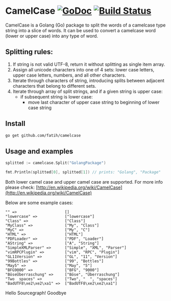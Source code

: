 # CamelCase [![GoDoc](http://img.shields.io/badge/go-documentation-blue.svg?style=flat-square)](http://godoc.org/github.com/fatih/camelcase) [![Build Status](http://img.shields.io/travis/fatih/camelcase.svg?style=flat-square)](https://travis-ci.org/fatih/camelcase)

CamelCase is a Golang (Go) package to split the words of a camelcase type
string into a slice of words. It can be used to convert a camelcase word (lower
or upper case) into any type of word.

## Splitting rules:

1. If string is not valid UTF-8, return it without splitting as
   single item array.
2. Assign all unicode characters into one of 4 sets: lower case
   letters, upper case letters, numbers, and all other characters.
3. Iterate through characters of string, introducing splits
   between adjacent characters that belong to different sets.
4. Iterate through array of split strings, and if a given string
   is upper case:
   * if subsequent string is lower case:
     * move last character of upper case string to beginning of
       lower case string

## Install

```bash
go get github.com/fatih/camelcase
```

## Usage and examples

```go
splitted := camelcase.Split("GolangPackage")

fmt.Println(splitted[0], splitted[1]) // prints: "Golang", "Package"
```

Both lower camel case and upper camel case are supported. For more info please
check: [http://en.wikipedia.org/wiki/CamelCase](http://en.wikipedia.org/wiki/CamelCase)

Below are some example cases:

```
"" =>                     []
"lowercase" =>            ["lowercase"]
"Class" =>                ["Class"]
"MyClass" =>              ["My", "Class"]
"MyC" =>                  ["My", "C"]
"HTML" =>                 ["HTML"]
"PDFLoader" =>            ["PDF", "Loader"]
"AString" =>              ["A", "String"]
"SimpleXMLParser" =>      ["Simple", "XML", "Parser"]
"vimRPCPlugin" =>         ["vim", "RPC", "Plugin"]
"GL11Version" =>          ["GL", "11", "Version"]
"99Bottles" =>            ["99", "Bottles"]
"May5" =>                 ["May", "5"]
"BFG9000" =>              ["BFG", "9000"]
"BöseÜberraschung" =>     ["Böse", "Überraschung"]
"Two  spaces" =>          ["Two", "  ", "spaces"]
"BadUTF8\xe2\xe2\xa1" =>  ["BadUTF8\xe2\xe2\xa1"]
```
Hello Sourcegraph!
Goodbye

